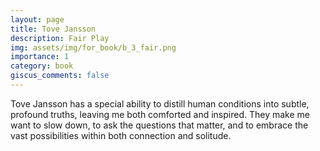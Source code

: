```yaml
---
layout: page
title: Tove Jansson
description: Fair Play
img: assets/img/for_book/b_3_fair.png
importance: 1
category: book
giscus_comments: false
---
```


Tove Jansson has a special ability to distill human conditions into subtle, profound truths, leaving me both comforted and inspired. They make me want to slow down, to ask the questions that matter, and to embrace the vast possibilities within both connection and solitude.